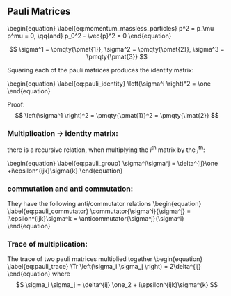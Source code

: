 ## Pauli Matrices
\begin{equation}
  \label{eq:momentum_massless_particles}
  p^2 = p_\mu p^mu = 0, \qq{and} p_0^2 - \vec{p}^2 = 0
\end{equation}


$$
  \sigma^1 = \pmqty{\pmat{1}},
  \sigma^2 = \pmqty{\pmat{2}},
  \sigma^3 = \pmqty{\pmat{3}}
$$

Squaring each of the pauli matrices produces the identity matrix:

\begin{equation}
  \label{eq:pauli_identity}
  \left(\sigma^i \right)^2 = \one
\end{equation}

Proof:
$$
\left(\sigma^1 \right)^2 = \pmqty{\pmat{1}}^2 = \pmqty{\imat{2}}
$$

### Multiplication $\to$ identity matrix:

there is a recursive relation, when multiplying the $i^{\text{th}}$ matrix by the $j^{\text{th}}$:

\begin{equation}
  \label{eq:pauli_group}
  \sigma^i\sigma^j = \delta^{ij}\one +i\epsilon^{ijk}\sigma{k}
\end{equation}


### commutation and anti commutation:
They have the following anti/commutator relations
\begin{equation}
  \label{eq:pauli_commutator}
  \commutator{\sigma^i}{\sigma^j} = i\epsilon^{ijk}\sigma^k = \anticommutator{\sigma^j}{\sigma^i}
\end{equation}

### Trace of multiplication:
The trace of two pauli matrices multiplied together
\begin{equation}
  \label{eq:pauli_trace}
  \Tr \left(\sigma_i \sigma_j \right) = 2\delta^{ij}
\end{equation}
where
$$
\sigma_i \sigma_j = \delta^{ij} \one_2 + i\epsilon^{ijk}\sigma^{k}
$$
